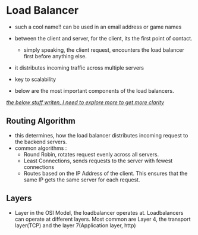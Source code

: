 # Load Balancer

- such a cool name!! can be used in an email address or game names

- between the client and server, for the client, its the first point of contact. 
  - simply speaking, the client request, encounters the load balancer first before anything else.
- it distributes incoming traffic across multiple servers
- key to scalability

- below are the most important components of the load balancers.

<u>*the below stuff writen, I need to explore more to get more clarity*</u>

## Routing Algorithm
- this determines, how the load balancer distributes incoming request to the backend servers.
- common algorithms : 
  - Round Robin, rotates request evenly across all servers.
  - Least Connections, sends requests to the server with fewest connections
  - Routes based on the IP Address of the client. This ensures that the same IP gets the same server for each request.

## Layers
- Layer in the OSI Model, the loadbalancer operates at. Loadbalancers can operate at different layers. Most common are Layer 4, the transport layer(TCP) and the layer 7(Application layer, http)

